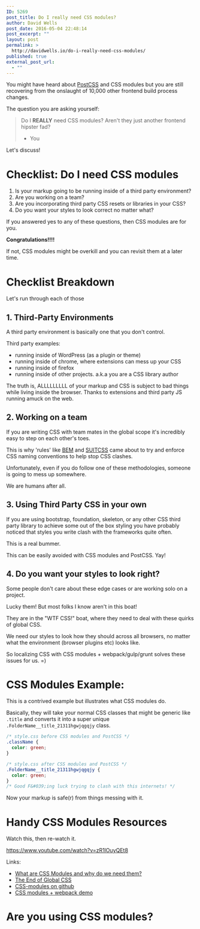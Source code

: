 ```yaml
---
ID: 5269
post_title: Do I really need CSS modules?
author: David Wells
post_date: 2016-05-04 22:48:14
post_excerpt: ""
layout: post
permalink: >
  http://davidwells.io/do-i-really-need-css-modules/
published: true
external_post_url:
  - ""
---
```

You might have heard about [PostCSS](http://davidwells.io/what-is-postcss/) and CSS modules but you are still recovering from the onslaught of 10,000 other frontend build process changes.

The question you are asking yourself:

> Do I **REALLY** need CSS modules?
> Aren't they just another frontend hipster fad?
> - You

Let's discuss! 

# Checklist: Do I need CSS modules

1. Is your markup going to be running inside of a third party environment? 
2. Are you working on a team?
3. Are you incorporating third party CSS resets or libraries in your CSS?
4. Do you want your styles to look correct no matter what?

If you answered yes to any of these questions, then CSS modules are for you.

**Congratulations!!!!**

If not, CSS modules might be overkill and you can revisit them at a later time.

# Checklist Breakdown

Let's run through each of those 

## 1. Third-Party Environments

A third party environment is basically one that you don't control. 

Third party examples:

- running inside of WordPress (as a plugin or theme)
- running inside of chrome, where extensions can mess up your CSS
- running inside of firefox
- running inside of other projects. a.k.a you are a CSS library author

The truth is, ALLLLLLLLL of your markup and CSS is subject to bad things while living inside the browser. Thanks to extensions and third party JS running amuck on the web.

## 2. Working on a team

If you are writing CSS with team mates in the global scope it's incredibly easy to step on each other's toes.

This is why 'rules' like [BEM](https://css-tricks.com/bem-101/) and [SUITCSS](http://suitcss.github.io/) came about to try and enforce CSS naming conventions to help stop CSS clashes.

Unfortunately, even if you do follow one of these methodologies, someone is going to mess up somewhere. 

We are humans after all.

## 3. Using Third Party CSS in your own

If you are using bootstrap, foundation, skeleton, or any other CSS third party library to achieve some out of the box styling you have probably noticed that styles you write clash with the frameworks quite often.

This is a real bummer. 

This can be easily avoided with CSS modules and PostCSS. Yay!

## 4. Do you want your styles to look right?

Some people don't care about these edge cases or are working solo on a project. 

Lucky them! But most folks I know aren't in this boat!

They are in the "WTF CSS!" boat, where they need to deal with these quirks of global CSS.

We need our styles to look how they should across all browsers, no matter what the environment (browser plugins etc) looks like.

So localizing CSS with CSS modules + webpack/gulp/grunt solves these issues for us. =)

# CSS Modules Example:

This is a contrived example but illustrates what CSS modules do. 

Basically, they will take your normal CSS classes that might be generic like `.title` and converts it into a super unique `.FolderName__title_21311hgwjqgqjy` class.

```css
/* style.css before CSS modules and PostCSS */
.className {
  color: green;
}
```

```css
/* style.css after CSS modules and PostCSS */
.FolderName__title_21311hgwjqgqjy {
  color: green;
}
/* Good F&#039;ing luck trying to clash with this internets! */
```

Now your markup is safe(r) from things messing with it.

# Handy CSS Modules Resources

Watch this, then re-watch it.

https://www.youtube.com/watch?v=zR1lOuyQEt8

Links: 
- [What are CSS Modules and why do we need them?](https://css-tricks.com/css-modules-part-1-need/)
- [The End of Global CSS](https://medium.com/seek-ui-engineering/the-end-of-global-css-90d2a4a06284)
- [CSS-modules on github](https://github.com/css-modules/css-modules)
- [CSS modules + webpack demo](https://github.com/css-modules/webpack-demo)

# Are you using CSS modules?